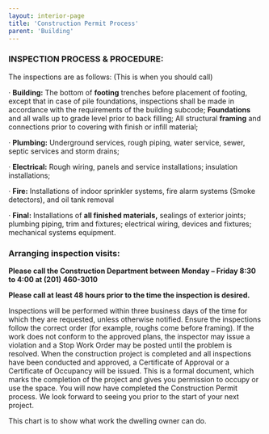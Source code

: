 ```yaml
---
layout: interior-page
title: 'Construction Permit Process'
parent: 'Building'
---
```




### INSPECTION PROCESS & PROCEDURE:

The inspections are as follows: (This is when you should call)

· **Building:** The bottom of **footing** trenches before placement of footing, except that in case of pile foundations, inspections shall be made in accordance with the requirements of the building subcode; **Foundations** and all walls up to grade level prior to back filling; All structural **framing** and connections prior to covering with finish or infill material;

· **Plumbing:** Underground services, rough piping, water service, sewer, septic services and storm drains;

· **Electrical:** Rough wiring, panels and service installations; insulation installations;

· **Fire:** Installations of indoor sprinkler systems, fire alarm systems (Smoke detectors), and oil tank removal

· **Final:** Installations of **all finished materials,** sealings of exterior joints; plumbing piping, trim and fixtures; electrical wiring, devices and fixtures; mechanical systems equipment.

### Arranging inspection visits:

**Please call the Construction Department between Monday – Friday 8:30 to 4:00 at (201) 460-3010**

**Please call at least 48 hours prior to the time the inspection is desired.**

Inspections will be performed within three business days of the time for which they are requested, unless otherwise notified. Ensure the inspections follow the correct order (for example, roughs come before framing). If the work does not conform to the approved plans, the inspector may issue a violation and a Stop Work Order may be posted until the problem is resolved. When the construction project is completed and all inspections have been conducted and approved, a Certificate of Approval or a Certificate of Occupancy will be issued. This is a formal document, which marks the completion of the project and gives you permission to occupy or use the space. You will now have completed the Construction Permit process. We look forward to seeing you prior to the start of your next project.

This chart is to show what work the dwelling owner can do.
